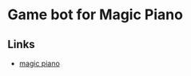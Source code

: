 # Game bot for Magic Piano

## Links

* [magic piano](https://www.agame.com/game/magic-piano-tiles)
